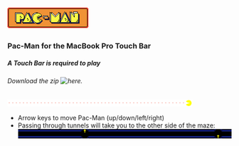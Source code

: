# ![Logo](/resources/PacManLogo.png)
### Pac-Man for the MacBook Pro Touch Bar
##### A Touch Bar is required to play

###### Download the zip ![here](https://github.com/henryefranks/Pac-Bar/releases/latest).

![Dot](/resources/Dot.png)![Dot](/resources/Dot.png)![Dot](/resources/Dot.png)![Dot](/resources/Dot.png)![Dot](/resources/Dot.png)![Dot](/resources/Dot.png)![Dot](/resources/Dot.png)![Dot](/resources/Dot.png)![Dot](/resources/Dot.png)![Dot](/resources/Dot.png)![Dot](/resources/Dot.png)![Dot](/resources/Dot.png)![Dot](/resources/Dot.png)![Dot](/resources/Dot.png)![Dot](/resources/Dot.png)![Dot](/resources/Dot.png)![Dot](/resources/Dot.png)![Dot](/resources/Dot.png)![Dot](/resources/Dot.png)![Dot](/resources/Dot.png)![Dot](/resources/Dot.png)![Dot](/resources/Dot.png)![Dot](/resources/Dot.png)![Dot](/resources/Dot.png)![Dot](/resources/Dot.png)![Dot](/resources/Dot.png)![Dot](/resources/Dot.png)![Dot](/resources/Dot.png)![Dot](/resources/Dot.png)![Dot](/resources/Dot.png)![Dot](/resources/Dot.png)![Dot](/resources/Dot.png)![Dot](/resources/Dot.png)![Dot](/resources/Dot.png)![Dot](/resources/Dot.png)![Dot](/resources/Dot.png)![Dot](/resources/Dot.png)![Dot](/resources/Dot.png)![Dot](/resources/Dot.png)![Dot](/resources/Dot.png)![Dot](/resources/Dot.png)![Dot](/resources/Dot.png)![Dot](/resources/Dot.png)![Dot](/resources/Dot.png)![Dot](/resources/Dot.png)![Dot](/resources/Dot.png)![Dot](/resources/Dot.png)![Dot](/resources/Dot.png)![Dot](/resources/Dot.png)![Dot](/resources/Dot.png)![Pac-Man](/resources/PacMan.png)

- Arrow keys to move Pac-Man (up/down/left/right)
- Passing through tunnels will take you to the other side of the maze:
![Map](/resources/EmptyMap.png)
